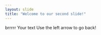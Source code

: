 ```yaml
---
layout: slide
title: "Welcome to our second slide!"
---
```

brrrrr
Your text
Use the left arrow to go back!
